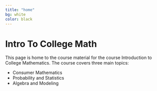 ```yaml
---
title: "home"
bg: white
color: black
---
```


# Intro To College Math 

This page is home to the course material for the course Introduction to College Mathematics. The course covers three main topics:

* Consumer Mathematics
* Probability and Statistics
* Algebra and Modeling


